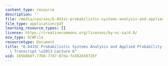 ```yaml
---
content_type: resource
description: ''
file: /media/courses/6-041sc-probabilistic-systems-analysis-and-applied-probability-fall-2013/165b8b8f776877d707dafe38283872bf_MIT6_041SCF13_lec06_300k.mp4.pdf
file_type: application/pdf
learning_resource_types: []
license: https://creativecommons.org/licenses/by-nc-sa/4.0/
ocw_type: OCWFile
resourcetype: Document
title: "6.041SC Probabilistic Systems Analysis and Applied Probability, Fall 2013\
  \ Transcript \u2013 Lecture 6"
uid: 165b8b8f-7768-77d7-07da-fe38283872bf
---
```

